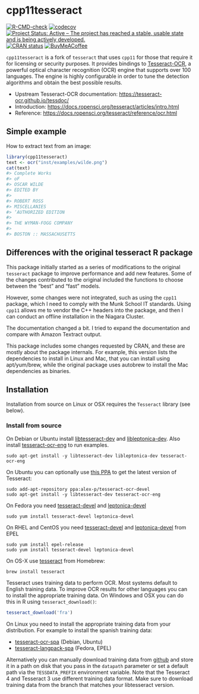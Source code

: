 
<!-- README.md is generated from README.Rmd. Please edit that file -->

# cpp11tesseract

[![R-CMD-check](https://github.com/pachadotdev/cpp11tesseract/actions/workflows/R-CMD-check.yaml/badge.svg)](https://github.com/pachadotdev/cpp11tesseract/actions/workflows/R-CMD-check.yaml)
[![codecov](https://codecov.io/gh/pachadotdev/cpp11tesseract/graph/badge.svg?token=mWfiUCgfNu)](https://app.codecov.io/gh/pachadotdev/cpp11tesseract)
[![Project Status: Active – The project has reached a stable, usable
state and is being actively
developed.](https://www.repostatus.org/badges/latest/active.svg)](http://www.repostatus.org/#active)
[![CRAN
status](https://www.r-pkg.org/badges/version/cpp11tesseract)](https://CRAN.R-project.org/package=cpp11tesseract)
[![BuyMeACoffee](https://raw.githubusercontent.com/pachadotdev/buymeacoffee-badges/main/bmc-donate-white.svg)](https://buymeacoffee.com/pacha)

`cpp11tesseract` is a fork of `tesseract` that uses `cpp11` for those
that require it for licensing or security purposes. It provides bindings
to [Tesseract-OCR](https://opensource.google/projects/tesseract), a
powerful optical character recognition (OCR) engine that supports over
100 languages. The engine is highly configurable in order to tune the
detection algorithms and obtain the best possible results.

  - Upstream Tesseract-OCR documentation:
    <https://tesseract-ocr.github.io/tessdoc/>
  - Introduction:
    <https://docs.ropensci.org/tesseract/articles/intro.html>
  - Reference: <https://docs.ropensci.org/tesseract/reference/ocr.html>

## Simple example

How to extract text from an image:

``` r
library(cpp11tesseract)
text <- ocr("inst/examples/wilde.png")
cat(text)
#> Complete Works
#> oF
#> OSCAR WILDE
#> EDITED BY
#> 
#> ROBERT ROSS
#> MISCELLANIES
#> ‘AUTHORIZED EDITION
#> 
#> THE WYMAN-FOGG COMPANY
#> 
#> BOSTON :: MASSACHUSETTS
```

## Differences with the original tesseract R package

This package initially started as a series of modifications to the
original `tesseract` package to improve performance and add new
features. Some of the changes contributed to the original included the
functions to choose between the “best” and “fast” models.

However, some changes were not integrated, such as using the `cpp11`
package, which I need to comply with the Munk School IT standards. Using
`cpp11` allows me to vendor the C++ headers into the package, and then I
can conduct an offline installation in the Niagara Cluster.

The documentation changed a bit. I tried to expand the documentation and
compare with Amazon Textract output.

This package includes some changes requested by CRAN, and these are
mostly about the package internals. For example, this version lists the
dependencies to install in Linux and Mac, that you can install using
apt/yum/brew, while the original package uses autobrew to install the
Mac dependencies as binaries.

## Installation

Installation from source on Linux or OSX requires the `Tesseract`
library (see below).

### Install from source

On Debian or Ubuntu install
[libtesseract-dev](https://packages.debian.org/testing/libtesseract-dev)
and
[libleptonica-dev](https://packages.debian.org/testing/libleptonica-dev).
Also install
[tesseract-ocr-eng](https://packages.debian.org/testing/tesseract-ocr-eng)
to run examples.

    sudo apt-get install -y libtesseract-dev libleptonica-dev tesseract-ocr-eng

On Ubuntu you can optionally use [this
PPA](https://launchpad.net/~alex-p/+archive/ubuntu/tesseract-ocr-devel)
to get the latest version of Tesseract:

    sudo add-apt-repository ppa:alex-p/tesseract-ocr-devel
    sudo apt-get install -y libtesseract-dev tesseract-ocr-eng

On Fedora you need
[tesseract-devel](https://src.fedoraproject.org/rpms/tesseract) and
[leptonica-devel](https://src.fedoraproject.org/rpms/leptonica)

    sudo yum install tesseract-devel leptonica-devel

On RHEL and CentOS you need
[tesseract-devel](https://src.fedoraproject.org/rpms/tesseract) and
[leptonica-devel](https://src.fedoraproject.org/rpms/leptonica) from
EPEL

    sudo yum install epel-release
    sudo yum install tesseract-devel leptonica-devel

On OS-X use
[tesseract](https://github.com/Homebrew/homebrew-core/blob/master/Formula/tesseract.rb)
from Homebrew:

    brew install tesseract

Tesseract uses training data to perform OCR. Most systems default to
English training data. To improve OCR results for other languages you
can to install the appropriate training data. On Windows and OSX you can
do this in R using `tesseract_download()`:

``` r
tesseract_download('fra')
```

On Linux you need to install the appropriate training data from your
distribution. For example to install the spanish training data:

  - [tesseract-ocr-spa](https://packages.debian.org/testing/tesseract-ocr-spa)
    (Debian, Ubuntu)
  - [tesseract-langpack-spa](https://src.fedoraproject.org/rpms/tesseract-langpack)
    (Fedora, EPEL)

Alternatively you can manually download training data from
[github](https://github.com/tesseract-ocr/tessdata) and store it in a
path on disk that you pass in the `datapath` parameter or set a default
path via the `TESSDATA_PREFIX` environment variable. Note that the
Tesseract 4 and Tesseract 3 use different training data format. Make
sure to download training data from the branch that matches your
libtesseract version.
